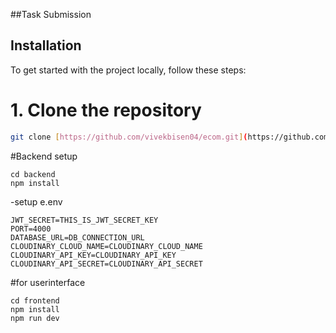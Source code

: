##Task Submission
## Installation
To get started with the project locally, follow these steps:

# 1. Clone the repository
```bash
git clone [https://github.com/vivekbisen04/ecom.git](https://github.com/vivekbisen04/3wbussiness.git)

```
#Backend setup 
```
cd backend
npm install
```
-setup e.env
```
JWT_SECRET=THIS_IS_JWT_SECRET_KEY
PORT=4000
DATABASE_URL=DB_CONNECTION_URL
CLOUDINARY_CLOUD_NAME=CLOUDINARY_CLOUD_NAME
CLOUDINARY_API_KEY=CLOUDINARY_API_KEY
CLOUDINARY_API_SECRET=CLOUDINARY_API_SECRET

```


#for userinterface

```
cd frontend
npm install
npm run dev

```



